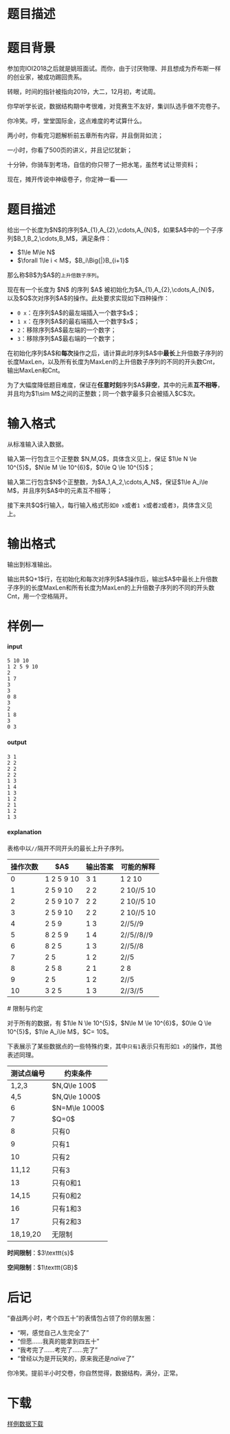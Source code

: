 # 题目描述


# 题目背景


<p>参加完IOI2018之后就是姚班面试。而你，由于讨厌物理、并且想成为乔布斯一样的创业家，被成功踢回贵系。</p>
<p>转眼，时间的指针被指向2019，大二，12月初，考试周。</p>
<p>你早听学长说，数据结构期中考很难，对竞赛生不友好，集训队选手做不完卷子。</p>
<p>你冷笑。哼，堂堂国际金，这点难度的考试算什么。</p>
<p>两小时，你看完习题解析前五章所有内容，并且倒背如流；</p>
<p>一小时，你看了500页的讲义，并且记忆犹新；</p>
<p>十分钟，你骑车到考场，自信的你只带了一把水笔，虽然考试让带资料；</p>
<p>现在，摊开传说中神级卷子，你定神一看——</p>

# 题目描述


<p>给出一个长度为$N$的序列$A_{1},A_{2},\cdots,A_{N}$，如果$A$中的一个子序列$B_1,B_2,\cdots,B_M$，满足条件：</p>
<ul><li>$1\le M\le N$</li>
<li>$\forall 1\le i &lt; M$，$B_i\Big{|}B_{i+1}$</li>
</ul><p>那么称$B$为$A$的<code>上升倍数子序列</code>。</p>
<p>现在有一个长度为 $N$ 的序列 $A$ 被初始化为$A_{1},A_{2},\cdots,A_{N}$，以及$Q$次对序列$A$的操作。此处要求实现如下四种操作：</p>
<ul><li><code>0 x</code>：在序列$A$的最左端插入一个数字$x$；</li>
<li><code>1 x</code>：在序列$A$的最右端插入一个数字$x$；</li>
<li><code>2</code>：移除序列$A$最左端的一个数字；</li>
<li><code>3</code>：移除序列$A$最右端的一个数字；</li>
</ul><p>在初始化序列$A$和<strong>每次</strong>操作之后，请计算此时序列$A$中<strong>最长</strong>上升倍数子序列的长度MaxLen，以及所有长度为MaxLen的上升倍数子序列的不同的开头数Cnt，输出MaxLen和Cnt。</p>
<p>为了大幅度降低题目难度，保证在<strong>任意时刻</strong>序列$A$<strong>非空</strong>，其中的元素<strong>互不相等</strong>，并且均为$1\sim M$之间的正整数；同一个数字最多只会被插入$C$次。</p>

# 输入格式


<p>从标准输入读入数据。</p>
<p>输入第一行包含三个正整数 $N,M,Q$，具体含义见上，保证 $1\le N \le 10^{5}$，$N\le M \le 10^{6}$，$0\le Q \le 10^{5}$；</p>
<p>输入第二行包含$N$个正整数，为$A_1,A_2,\cdots,A_N$，保证$1\le A_i\le M$，并且序列$A$中的元素互不相等；</p>
<p>接下来共$Q$行输入，每行输入格式形如<code>0 x</code>或者<code>1 x</code>或者<code>2</code>或者<code>3</code>，具体含义见上。</p>

# 输出格式


<p>输出到标准输出。</p>
<p>输出共$Q+1$行，在初始化和每次对序列$A$操作后，输出$A$中最长上升倍数子序列的长度MaxLen和所有长度为MaxLen的上升倍数子序列的不同的开头数Cnt，用一个空格隔开。</p>

# 样例一


<h4>input</h4>
<pre><code class="sh_plain">5 10 10
1 2 5 9 10
2
1 7
3
3
0 8
3
2
1 8
3
0 3</code></pre>
<h4>output</h4>
<pre><code class="sh_plain">3 1
2 2
2 2
2 2
1 3
1 4
1 3
1 2
2 1
1 2
1 3</code></pre>
<h4>explanation</h4>
<p>表格中以<code>//</code>隔开不同开头的最长上升子序列。</p>
<table class="table table-bordered"><thead><tr><th rowspan="1">操作次数</th><th rowspan="1">$A$</th><th rowspan="1">输出答案</th><th rowspan="1">可能的解释</th></tr></thead><tbody><tr><td rowspan="1">0</td><td rowspan="1">1 2 5 9 10</td><td rowspan="1">3 1</td><td rowspan="1">1 2 10</td></tr><tr><td rowspan="1">1</td><td rowspan="1">2 5 9 10  </td><td rowspan="1">2 2</td><td rowspan="1">2 10//5 10</td></tr><tr><td rowspan="1">2</td><td rowspan="1">2 5 9 10 7</td><td rowspan="1">2 2</td><td rowspan="1">2 10//5 10</td></tr><tr><td rowspan="1">3</td><td rowspan="1">2 5 9 10  </td><td rowspan="1">2 2</td><td rowspan="1">2 10//5 10</td></tr><tr><td rowspan="1">4</td><td rowspan="1">2 5 9     </td><td rowspan="1">1 3</td><td rowspan="1">2//5//9</td></tr><tr><td rowspan="1">5</td><td rowspan="1">8 2 5 9   </td><td rowspan="1">1 4</td><td rowspan="1">2//5//8//9</td></tr><tr><td rowspan="1">6</td><td rowspan="1">8 2 5     </td><td rowspan="1">1 3</td><td rowspan="1">2//5//8</td></tr><tr><td rowspan="1">7</td><td rowspan="1">2 5       </td><td rowspan="1">1 2</td><td rowspan="1">2//5</td></tr><tr><td rowspan="1">8</td><td rowspan="1">2 5 8     </td><td rowspan="1">2 1</td><td rowspan="1">2 8</td></tr><tr><td rowspan="1">9</td><td rowspan="1">2 5       </td><td rowspan="1">1 2</td><td rowspan="1">2//5</td></tr><tr><td rowspan="1">10</td><td rowspan="1">3 2 5     </td><td rowspan="1">1 3</td><td rowspan="1">2//3//5</td></tr></tbody></table>
# 限制与约定


<p>对于所有的数据，有 $1\le N \le 10^{5}$，$N\le M \le 10^{6}$，$0\le Q \le 10^{5}$，$1\le A_i\le M$，$C= 10$。</p>
<p>下表展示了某些数据点的一些特殊约束，其中<code>只有1</code>表示只有形如<code>1 x</code>的操作，其他表述同理。</p>
<table class="table table-bordered table-text-center table-vertical-middle"><thead><tr><th rowspan="1">测试点编号</th><th rowspan="1">约束条件</th></tr></thead><tbody><tr><td rowspan="1">1,2,3</td><td rowspan="1">$N,Q\le 100$</td></tr><tr><td rowspan="1">4,5</td><td rowspan="1">$N,Q\le 1000$</td></tr><tr><td rowspan="1">6</td><td rowspan="1">$N=M\le 1000$</td></tr><tr><td rowspan="1">7</td><td rowspan="1">$Q=0$</td></tr><tr><td rowspan="1">8</td><td rowspan="1">只有0</td></tr><tr><td rowspan="1">9</td><td rowspan="1">只有1</td></tr><tr><td rowspan="1">10</td><td rowspan="1">只有2</td></tr><tr><td rowspan="1">11,12</td><td rowspan="1">只有3</td></tr><tr><td rowspan="1">13</td><td rowspan="1">只有0和1</td></tr><tr><td rowspan="1">14,15</td><td rowspan="1">只有0和2</td></tr><tr><td rowspan="1">16</td><td rowspan="1">只有1和3</td></tr><tr><td rowspan="1">17</td><td rowspan="1">只有2和3</td></tr><tr><td rowspan="1">18,19,20</td><td rowspan="1">无限制</td></tr></tbody></table><p><strong>时间限制</strong>：$3\texttt{s}$</p>
<p><strong>空间限制</strong>：$1\texttt{GB}$</p>

# 后记


<p>“奋战两小时，考个四五十”的表情包占领了你的朋友圈：</p>
<ul><li>“啊，感觉自己人生完全了”</li>
<li>“但愿……我真的能拿到四五十”</li>
<li>“我考完了……考完了……完了”</li>
<li>“曾经以为是开玩笑的，原来我还是<em>naïve</em>了”</li>
</ul><p>你冷笑。提前半小时交卷，你自然觉得，数据结构，满分，正常。</p>

# 下载


<p><a href="/download.php?type=problem&amp;id=341">样例数据下载</a></p>
